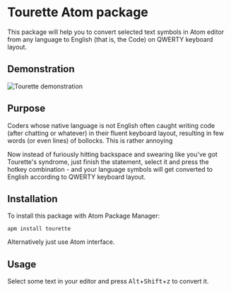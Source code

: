 # Tourette Atom package

This package will help you to convert selected text symbols in Atom editor
from any language to English (that is, the Code) on QWERTY keyboard layout.

## Demonstration

![Tourette demonstration](http://cheersunlimited.com.ua/tourette-demo.gif)

## Purpose

Coders whose native language is not English often caught writing code (after chatting or whatever) in their fluent keyboard layout, resulting in few words (or even lines) of bollocks. This is rather annoying

Now instead of furiously hitting backspace and swearing like you've got Tourette's syndrome, just finish the statement, select it and press the hotkey combination - and your language symbols will get converted to English according to QWERTY keyboard layout.

## Installation

To install this package with Atom Package Manager:

```shell
apm install tourette
```

Alternatively just use Atom interface.

## Usage

Select some text in your editor and press <kbd>Alt</kbd>+<kbd>Shift</kbd>+<kbd>z</kbd> to convert it.
